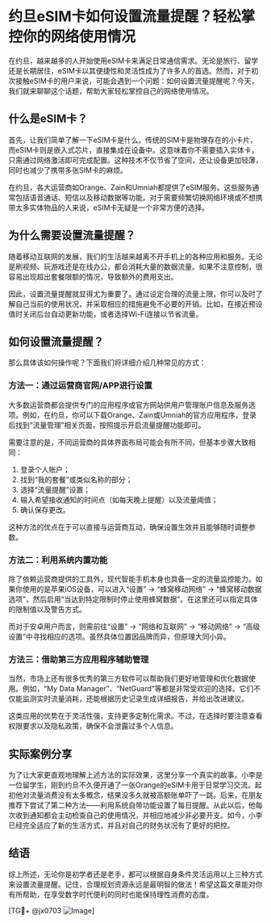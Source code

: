 # 约旦eSIM卡如何设置流量提醒？轻松掌控你的网络使用情况

在约旦，越来越多的人开始使用eSIM卡来满足日常通信需求。无论是旅行、留学还是长期居住，eSIM卡以其便捷性和灵活性成为了许多人的首选。然而，对于初次接触eSIM卡的用户来说，可能会遇到一个问题：如何设置流量提醒呢？今天，我们就来聊聊这个话题，帮助大家轻松掌控自己的网络使用情况。

## 什么是eSIM卡？

首先，让我们简单了解一下eSIM卡是什么。传统的SIM卡是物理存在的小卡片，而eSIM卡则是嵌入式芯片，直接集成在设备中。这意味着你不需要插入实体卡，只需通过网络激活即可完成配置。这种技术不仅节省了空间，还让设备更加轻薄，同时也减少了携带多张SIM卡的麻烦。

在约旦，各大运营商如Orange、Zain和Umniah都提供了eSIM服务。这些服务通常包括语音通话、短信以及移动数据等功能。对于需要频繁切换网络环境或不想携带太多实体物品的人来说，eSIM卡无疑是一个非常方便的选择。

## 为什么需要设置流量提醒？

随着移动互联网的发展，我们的生活越来越离不开手机上的各种应用和服务。无论是刷视频、玩游戏还是在线办公，都会消耗大量的数据流量。如果不注意控制，很容易出现超出套餐限额的情况，导致额外的费用支出。

因此，设置流量提醒就显得尤为重要了。通过设定合理的流量上限，你可以及时了解自己当前的使用状况，并采取相应的措施避免不必要的开销。比如，在接近预设值时关闭后台自动更新功能，或者选择Wi-Fi连接以节省流量。

## 如何设置流量提醒？

那么具体该如何操作呢？下面我们将详细介绍几种常见的方式：

### 方法一：通过运营商官网/APP进行设置

大多数运营商都会提供专门的应用程序或官方网站供用户管理账户信息及服务选项。例如，在约旦，你可以下载Orange、Zain或Umniah的官方应用程序，登录后找到“流量管理”相关页面，按照提示开启流量提醒功能即可。

需要注意的是，不同运营商的具体界面布局可能会有所不同，但基本步骤大致相同：
1. 登录个人账户；
2. 找到“我的套餐”或类似名称的部分；
3. 选择“流量提醒”设置；
4. 输入希望接收通知的时间点（如每天晚上提醒）以及流量阈值；
5. 确认保存更改。

这种方法的优点在于可以直接与运营商互动，确保设置生效并且能够随时调整参数。

### 方法二：利用系统内置功能

除了依赖运营商提供的工具外，现代智能手机本身也具备一定的流量监控能力。如果你使用的是苹果iOS设备，可以进入“设置” -> “蜂窝移动网络” -> “蜂窝移动数据选项”，然后启用“当达到特定限制时停止使用蜂窝数据”。在这里还可以指定具体的限制值以及警告方式。

而对于安卓用户而言，则需前往“设置” -> “网络和互联网” -> “移动网络” -> “高级设置”中寻找相应的选项。虽然具体位置因品牌而异，但原理大同小异。

### 方法三：借助第三方应用程序辅助管理

当然，市场上还有很多优秀的第三方软件可以帮助我们更好地管理和优化数据使用。例如，“My Data Manager”、“NetGuard”等都是非常受欢迎的选择。它们不仅能监测实时流量消耗，还能根据历史记录生成详细报告，并给出改进建议。

这类应用的优势在于灵活性强，支持更多定制化需求。不过，在选择时要注意查看权限要求以及隐私政策，确保不会泄露过多个人信息。

## 实际案例分享

为了让大家更直观地理解上述方法的实际效果，这里分享一个真实的故事。小李是一位留学生，刚到约旦不久便开通了一张Orange的eSIM卡用于日常学习交流。起初他对流量消费没有太多概念，结果没多久就被高额账单吓了一跳。后来，在朋友推荐下尝试了第二种方法——利用系统自带功能设置了每日提醒。从此以后，他每次收到通知都会主动检查自己的使用情况，并相应地减少非必要开支。如今，小李已经完全适应了新的生活方式，并且对自己的财务状况有了更好的把控。

## 结语

综上所述，无论你是初学者还是老手，都可以根据自身条件灵活运用以上三种方式来设置流量提醒。记住，合理规划资源永远是最明智的做法！希望这篇文章能对你有所帮助，在享受数字时代便利的同时也能保持理性消费的态度。

[TG💪+ @jx0703 ![Image](https://github.com/user-attachments/assets/dbca1d08-cadb-493c-b0ec-ad6f7a83f270)]